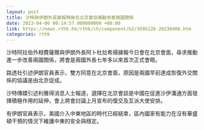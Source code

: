 ```yaml
---
layout: post
title: 沙特與伊朗外長據報稍後在北京會談推動改善兩國關係
date: 2023-04-06 00:14:57.000000000 +08:00
link: https://news.rthk.hk/rthk/ch/component/k2/1695126-20230406.htm
categories: rthk
---
```


沙特阿拉伯外相費薩爾與伊朗外長阿卜杜拉希揚據報今日會在北京會面，尋求推動進一步改善兩國關係，將會是兩國外長七年多以來首次正式會晤。

路透社引述伊朗官員表示，雙方同意在北京會面，原因是兩國早前達成恢復外交關係的協議是由北京促成。

沙特傳媒引述利雅得消息人士報道，選擇在北京會談是中國在促進沙伊溝通方面發揮積極作用的延伸，會上將會討論上月宣布的復交及互派大使安排。

有伊朗官員表示，美國介入中東地區的時代已經結束，區內國家有能力在沒有華盛頓干預的情況下維護中東的安全與穩定。
